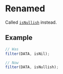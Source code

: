 # Renamed

Called [`isNullish`](/docs/#isNullish) instead.

## Example

```ts
// Was
filter(DATA, isNil);

// Now
filter(DATA, isNullish);
```
